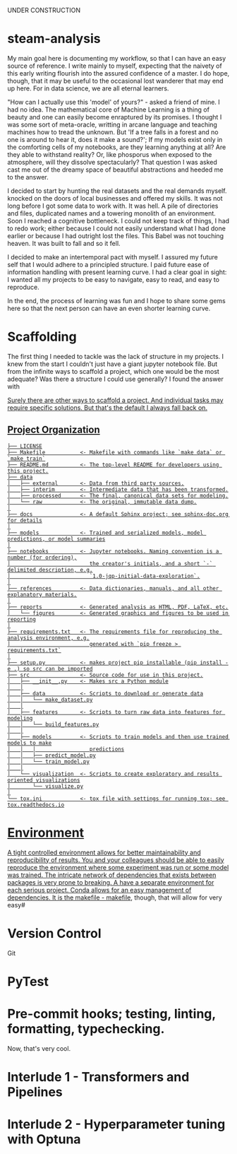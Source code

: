 UNDER CONSTRUCTION

steam-analysis
==============================

My main goal here is documenting my workflow, so that I can have an easy source of reference. I write mainly to myself, expecting that the naivety of this early writing flourish into the assured confidence of a master. I do hope, though, that it may be useful to the occasional lost wanderer that may end up here. For in data science, we are all eternal learners. 

"How can I actually use this 'model' of yours?" - asked a friend of mine. I had no idea. The mathematical core of Machine Learning is a thing of beauty and one can easily become enraptured by its promises. I thought I was some sort of meta-oracle, writting in arcane language and teaching machines how to tread the unknown. But 'If a tree falls in a forest and no one is around to hear it, does it make a sound?'; If my models exist only in the comforting cells of my notebooks, are they learning anything at all? Are they able to withstand reality? Or, like phosporus when exposed to the atmosphere, will they dissolve spectacularly? That question I was asked cast me out of the dreamy space of beautiful abstractions and heeded me to the answer. 

I decided to start by hunting the real datasets and the real demands myself. knocked on the doors of local businesses and offered my skills. It was not long before I got some data to work with. It was hell. A pile of directories and files, duplicated names and a towering monolith of an environment. Soon I reached a cognitive bottleneck. I could not keep track of things, I had to redo work; either because I could not easily understand what I had done earlier or because I had outright lost the files. This Babel was not touching heaven. It was built to fall and so it fell. 

I decided to make an intertemporal pact with myself. I assured my future self that I would adhere to a principled structure. I paid future ease of information handling with present learning curve. I had a clear goal in sight: I wanted all my projects to be easy to navigate, easy to read, and easy to reproduce. 

In the end, the process of learning was fun and I hope to share some gems here so that the next person can have an even shorter learning curve. 

# Scaffolding 

The first thing I needed to tackle was the lack of structure in my projects. I knew from the start I couldn't just have a giant jupyter notebook file. But from the infinite ways to scaffold a project, which one would be the most adequate? Was there a structure I could use generally? I found the answer with <a target="_blank" href="https://drivendata.github.io/cookiecutter-data-science/">


Surely there are other ways to scaffold a project. And individual tasks may require specific solutions. But that's the default I always fall back on. 




Project Organization
------------

    ├── LICENSE
    ├── Makefile           <- Makefile with commands like `make data` or `make train`
    ├── README.md          <- The top-level README for developers using this project.
    ├── data
    │   ├── external       <- Data from third party sources.
    │   ├── interim        <- Intermediate data that has been transformed.
    │   ├── processed      <- The final, canonical data sets for modeling.
    │   └── raw            <- The original, immutable data dump.
    │
    ├── docs               <- A default Sphinx project; see sphinx-doc.org for details
    │
    ├── models             <- Trained and serialized models, model predictions, or model summaries
    │
    ├── notebooks          <- Jupyter notebooks. Naming convention is a number (for ordering),
    │                         the creator's initials, and a short `-` delimited description, e.g.
    │                         `1.0-jqp-initial-data-exploration`.
    │
    ├── references         <- Data dictionaries, manuals, and all other explanatory materials.
    │
    ├── reports            <- Generated analysis as HTML, PDF, LaTeX, etc.
    │   └── figures        <- Generated graphics and figures to be used in reporting
    │
    ├── requirements.txt   <- The requirements file for reproducing the analysis environment, e.g.
    │                         generated with `pip freeze > requirements.txt`
    │
    ├── setup.py           <- makes project pip installable (pip install -e .) so src can be imported
    ├── src                <- Source code for use in this project.
    │   ├── __init__.py    <- Makes src a Python module
    │   │
    │   ├── data           <- Scripts to download or generate data
    │   │   └── make_dataset.py
    │   │
    │   ├── features       <- Scripts to turn raw data into features for modeling
    │   │   └── build_features.py
    │   │
    │   ├── models         <- Scripts to train models and then use trained models to make
    │   │   │                 predictions
    │   │   ├── predict_model.py
    │   │   └── train_model.py
    │   │
    │   └── visualization  <- Scripts to create exploratory and results oriented visualizations
    │       └── visualize.py
    │
    └── tox.ini            <- tox file with settings for running tox; see tox.readthedocs.io


# Environment 

A tight controlled environment allows for better maintainability and reproducibility of results. You and your colleagues should be able to easily reproduce the environment where some experiment was run or some model was trained. The intricate network of dependencies that exists between packages is very prone to breaking. A have a separate environment for each serious project. Conda allows for an easy management of dependencies. It is the makefile - [makefile](/blob/main/Makefile), though, that will allow for very easy#


# Version Control

Git

# PyTest

# Pre-commit hooks; testing, linting, formatting, typechecking.

Now, that's very cool. 

# Interlude 1 - Transformers and Pipelines

# Interlude 2 - Hyperparameter tuning with Optuna

